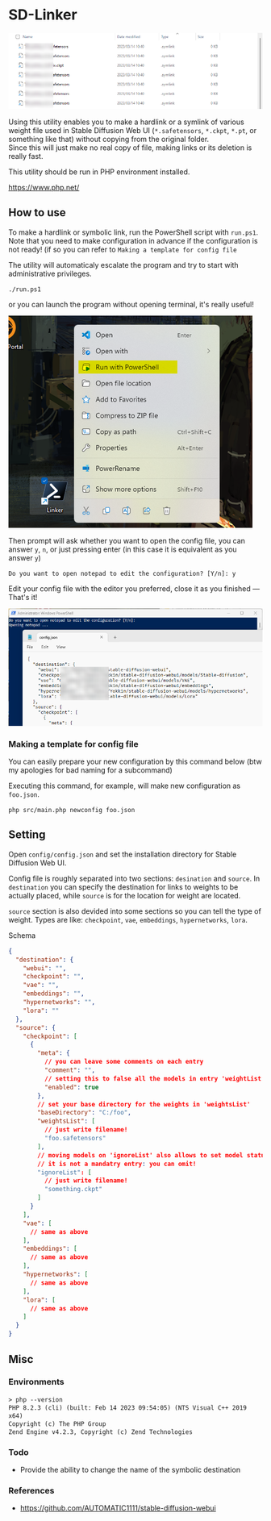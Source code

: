 # SD-Linker

![images/20230406010745.png](images/20230406014524.png)

Using this utility enables you to make a hardlink or a symlink of various weight
file used in Stable Diffusion Web UI (`*.safetensors`, `*.ckpt`, `*.pt`, or
something like that) without copying from the original folder.  
Since this will just make no real copy of file, making links or its deletion is really fast.

This utility should be run in PHP environment installed.

<https://www.php.net/>

## How to use

To make a hardlink or symbolic link, run the PowerShell script with `run.ps1`.   
Note that you need to make configuration in advance if the configuration is not
ready! (if so you can refer to `Making a template for config file`

The utility will automaticaly escalate the program and try to start with
administrative privileges.

```plain
./run.ps1
```

or you can launch the program without opening terminal, it's really useful!

![images/20230406010001.png](./images/20230406010001.png)

Then prompt will ask whether you want to open the config file,
you can answer `y`, `n`, or just pressing enter (in this case it is equivalent
as you answer `y`)

```plain
Do you want to open notepad to edit the configuration? [Y/n]: y
```

Edit your config file with the editor you preferred, close it as you finished
― That's it!

![images/20230406010745.png](./images/20230406010745.png)

### Making a template for config file

You can easily prepare your new configuration by this command below
(btw my apologies for bad naming for a subcommand)

Executing this command, for example, will make new configuration as `foo.json`.

```
php src/main.php newconfig foo.json
```

## Setting

Open `config/config.json` and set the installation directory for Stable
Diffusion Web UI.

Config file is roughly separated into two sections: `desination` and `source`.
In `destination` you can specify the destination for links to weights to be
actually placed, while `source` is for the location for weight are located.

`source` section is also devided into some sections so you can tell the type
of weight. Types are like: `checkpoint`, `vae`, `embeddings`, `hypernetworks`,
`lora`.

Schema

```json
{
  "destination": {
    "webui": "",
    "checkpoint": "",
    "vae": "",
    "embeddings": "",
    "hypernetworks": "",
    "lora": ""
  },
  "source": {
    "checkpoint": [
      {
        "meta": {
          // you can leave some comments on each entry
          "comment": "",
          // setting this to false all the models in entry 'weightList' will be unlinked!
          "enabled": true
        },
        // set your base directory for the weights in 'weightsList'
        "baseDirectory": "C:/foo",
        "weightsList": [
          // just write filename!
          "foo.safetensors"
        ],
        // moving models on 'ignoreList' also allows to set model status one by one.
        // it is not a mandatry entry: you can omit!
        "ignoreList": [
          // just write filename!
          "something.ckpt"
        ]
      }
    ],
    "vae": [
      // same as above
    ],
    "embeddings": [
      // same as above
    ],
    "hypernetworks": [
      // same as above
    ],
    "lora": [
      // same as above
    ]
  }
}
```

## Misc

### Environments

```plain
> php --version
PHP 8.2.3 (cli) (built: Feb 14 2023 09:54:05) (NTS Visual C++ 2019 x64)
Copyright (c) The PHP Group
Zend Engine v4.2.3, Copyright (c) Zend Technologies
```

### Todo

- Provide the ability to change the name of the symbolic destination

### References

- <https://github.com/AUTOMATIC1111/stable-diffusion-webui>
